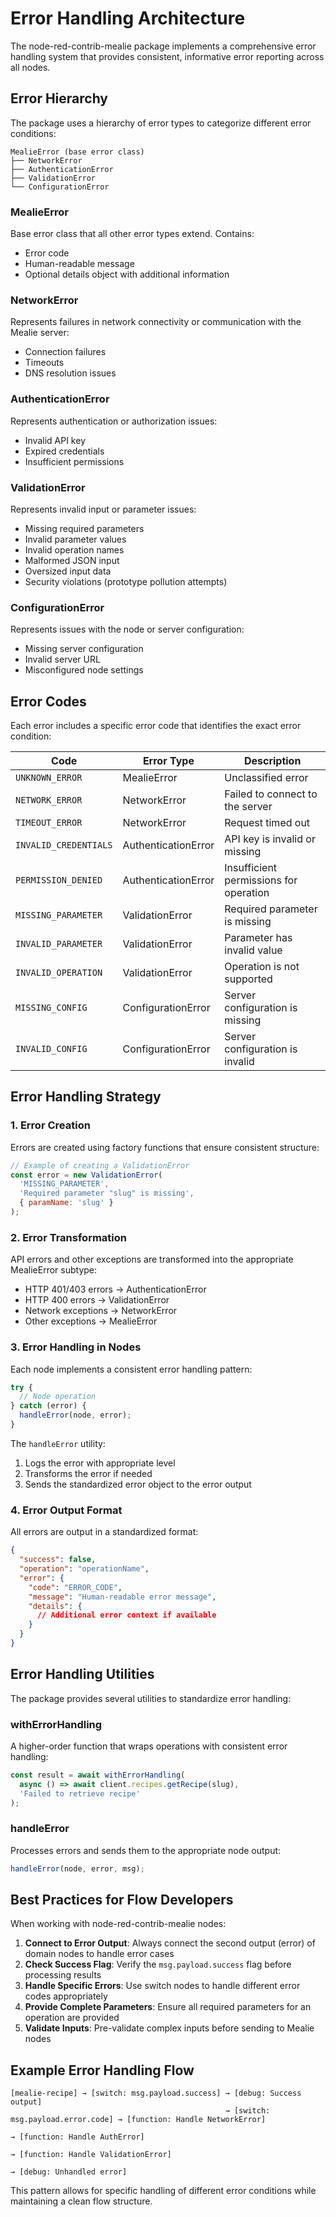 # Error Handling Architecture

The node-red-contrib-mealie package implements a comprehensive error handling system that provides consistent, informative error reporting across all nodes.

## Error Hierarchy

The package uses a hierarchy of error types to categorize different error conditions:

```
MealieError (base error class)
├── NetworkError
├── AuthenticationError
├── ValidationError
└── ConfigurationError
```

### MealieError

Base error class that all other error types extend. Contains:
- Error code
- Human-readable message
- Optional details object with additional information

### NetworkError

Represents failures in network connectivity or communication with the Mealie server:
- Connection failures
- Timeouts
- DNS resolution issues

### AuthenticationError

Represents authentication or authorization issues:
- Invalid API key
- Expired credentials
- Insufficient permissions

### ValidationError

Represents invalid input or parameter issues:
- Missing required parameters
- Invalid parameter values
- Invalid operation names
- Malformed JSON input
- Oversized input data
- Security violations (prototype pollution attempts)

### ConfigurationError

Represents issues with the node or server configuration:
- Missing server configuration
- Invalid server URL
- Misconfigured node settings

## Error Codes

Each error includes a specific error code that identifies the exact error condition:

| Code                    | Error Type           | Description                                  |
|-------------------------|--------------------- |----------------------------------------------|
| `UNKNOWN_ERROR`         | MealieError          | Unclassified error                           |
| `NETWORK_ERROR`         | NetworkError         | Failed to connect to the server              |
| `TIMEOUT_ERROR`         | NetworkError         | Request timed out                            |
| `INVALID_CREDENTIALS`   | AuthenticationError  | API key is invalid or missing                |
| `PERMISSION_DENIED`     | AuthenticationError  | Insufficient permissions for operation       |
| `MISSING_PARAMETER`     | ValidationError      | Required parameter is missing                |
| `INVALID_PARAMETER`     | ValidationError      | Parameter has invalid value                  |
| `INVALID_OPERATION`     | ValidationError      | Operation is not supported                   |
| `MISSING_CONFIG`        | ConfigurationError   | Server configuration is missing              |
| `INVALID_CONFIG`        | ConfigurationError   | Server configuration is invalid              |

## Error Handling Strategy

### 1. Error Creation

Errors are created using factory functions that ensure consistent structure:

```javascript
// Example of creating a ValidationError
const error = new ValidationError(
  'MISSING_PARAMETER', 
  'Required parameter "slug" is missing',
  { paramName: 'slug' }
);
```

### 2. Error Transformation

API errors and other exceptions are transformed into the appropriate MealieError subtype:

- HTTP 401/403 errors → AuthenticationError
- HTTP 400 errors → ValidationError
- Network exceptions → NetworkError
- Other exceptions → MealieError

### 3. Error Handling in Nodes

Each node implements a consistent error handling pattern:

```javascript
try {
  // Node operation
} catch (error) {
  handleError(node, error);
}
```

The `handleError` utility:
1. Logs the error with appropriate level
2. Transforms the error if needed
3. Sends the standardized error object to the error output

### 4. Error Output Format

All errors are output in a standardized format:

```json
{
  "success": false,
  "operation": "operationName",
  "error": {
    "code": "ERROR_CODE",
    "message": "Human-readable error message",
    "details": {
      // Additional error context if available
    }
  }
}
```

## Error Handling Utilities

The package provides several utilities to standardize error handling:

### withErrorHandling

A higher-order function that wraps operations with consistent error handling:

```javascript
const result = await withErrorHandling(
  async () => await client.recipes.getRecipe(slug),
  'Failed to retrieve recipe'
);
```

### handleError

Processes errors and sends them to the appropriate node output:

```javascript
handleError(node, error, msg);
```

## Best Practices for Flow Developers

When working with node-red-contrib-mealie nodes:

1. **Connect to Error Output**: Always connect the second output (error) of domain nodes to handle error cases
2. **Check Success Flag**: Verify the `msg.payload.success` flag before processing results
3. **Handle Specific Errors**: Use switch nodes to handle different error codes appropriately
4. **Provide Complete Parameters**: Ensure all required parameters for an operation are provided
5. **Validate Inputs**: Pre-validate complex inputs before sending to Mealie nodes

## Example Error Handling Flow

```
[mealie-recipe] → [switch: msg.payload.success] → [debug: Success output]
                                                → [switch: msg.payload.error.code] → [function: Handle NetworkError]
                                                                                  → [function: Handle AuthError]
                                                                                  → [function: Handle ValidationError]
                                                                                  → [debug: Unhandled error]
```

This pattern allows for specific handling of different error conditions while maintaining a clean flow structure.